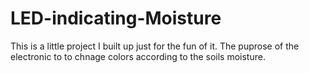 # LED-indicating-Moisture

This is a little project I built up just for the fun of it. The puprose of the electronic to to chnage colors according to the soils moisture. 
